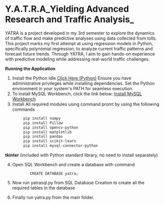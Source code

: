 # Y.A.T.R.A_Yielding Advanced Research and Traffic Analysis_
YATRA is a project developed in my 3rd semester to explore the dynamics of traffic flow and make predictive analyses using data collected from tolls. This project marks my first attempt at using regression models in Python, specifically polynomial regression, to analyze current traffic patterns and forecast future trends. Through YATRA, I aim to gain hands-on experience with predictive modeling while addressing real-world traffic challenges.


**Running the Application** 
1. Install the Python Idle [Click Here (Python)](https://www.python.org/downloads/)
    Ensure you have administrative privileges while installing dependencies.
    Set the Python environment in your system's PATH for seamless execution.
2. To install MySQL Workbench, click the link below: [Install MySQL Workbench](https://dev.mysql.com/downloads/workbench/)
3. Install All required modules using command promt by using the following commands
    ```bash
         pip install numpy
         pip install Pillow
         pip install opencv-python
         pip install matplotlib
         pip install pandas
         pip install scikit-learn
         pip install mysql-connector-python
 **tkinter** (included with Python standard library, no need to install separately)
 
 4. Open SQL Workbench and create a database with command
 
                CREATE DATABASE yatra;
5. Now run yatrasql.py from SQL Database Creation to create all the required tables in the database
6. Finally run yatra.py from the main folder.

